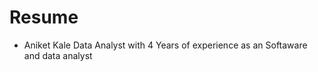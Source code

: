 # Resume
* Aniket Kale
  Data Analyst with 4 Years of experience as an Softaware and data analyst 
  
  
